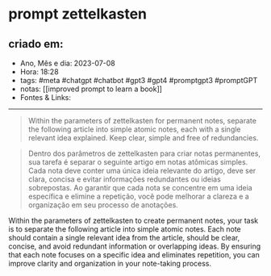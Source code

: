 # prompt zettelkasten

## criado em: 
-  Ano, Mês e dia: 2023-07-08
- Hora: 18:28
- tags: #meta #chatgpt #chatbot #gpt3 #gpt4 #promptgpt3 #promptGPT 
- notas: [[improved prompt to learn a book]]
- Fontes & Links: 
---

> Within the parameters of zettelkasten for permanent notes, separate the following article into simple atomic notes, each with a single relevant idea explained. Keep clear, simple and free of redundancies.

>Dentro dos parâmetros de zettelkasten para criar notas permanentes, sua tarefa é separar o seguinte artigo em notas atômicas simples. Cada nota deve conter uma única ideia relevante do artigo, deve ser clara, concisa e evitar informações redundantes ou ideias sobrepostas. Ao garantir que cada nota se concentre em uma ideia específica e elimine a repetição, você pode melhorar a clareza e a organização em seu processo de anotações.

Within the parameters of zettelkasten to create permanent notes, your task is to separate the following article into simple atomic notes. Each note should contain a single relevant idea from the article, should be clear, concise, and avoid redundant information or overlapping ideas. By ensuring that each note focuses on a specific idea and eliminates repetition, you can improve clarity and organization in your note-taking process.
